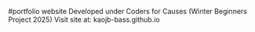 #portfolio website
Developed under Coders for Causes (Winter Beginners Project 2025)
Visit site at: kaojb-bass.github.io


